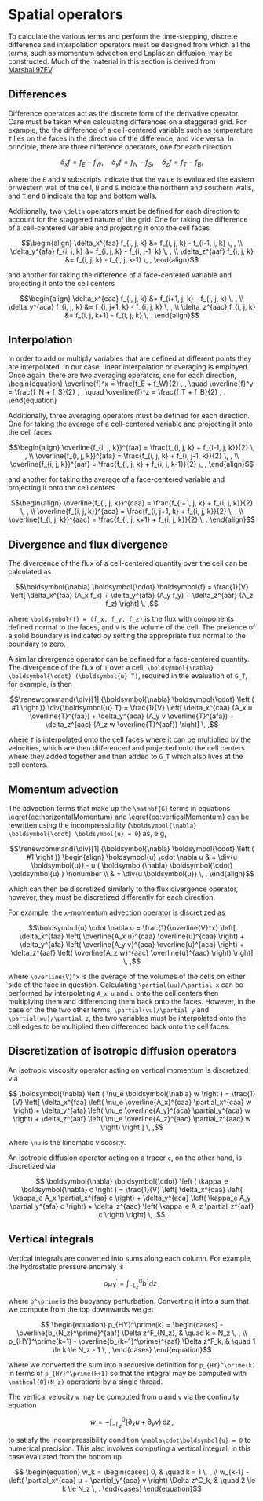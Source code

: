 # Spatial operators

To calculate the various terms and perform the time-stepping, discrete difference and interpolation 
operators must be designed from which all the terms, such as momentum advection and Laplacian 
diffusion, may be constructed. Much of the material in this section is derived from [Marshall97FV](@cite).

## Differences

Difference operators act as the discrete form of the derivative operator. Care must be taken 
when calculating differences on a staggered grid. For example, the the difference of a cell-centered 
variable such as temperature ``T`` lies on the faces  in the direction of the difference, and 
vice versa. In principle, there are three difference operators, one for each  direction
```math
  \delta_x f = f_E - f_W , \quad
  \delta_y f = f_N - f_S , \quad
  \delta_z f = f_T - f_B ,
```
where the ``E`` and ``W`` subscripts indicate that the value is evaluated the eastern or western 
wall of the cell, ``N`` and ``S`` indicate the northern and southern walls, and ``T`` and ``B`` 
indicate the top and bottom walls.

Additionally, two ``\delta`` operators must be defined for each direction to account for the 
staggered nature of the grid. One for taking the difference of a cell-centered variable and 
projecting it onto the cell faces
```math
\begin{align}
    \delta_x^{faa} f_{i, j, k} &= f_{i, j, k} - f_{i-1, j, k} \, , \\
    \delta_y^{afa} f_{i, j, k} &= f_{i, j, k} - f_{i, j-1, k} \, , \\
    \delta_z^{aaf} f_{i, j, k} &= f_{i, j, k} - f_{i, j, k-1} \, , 
\end{align}
```
and another for taking the difference of a face-centered variable and projecting it onto the cell centers
```math
\begin{align}
    \delta_x^{caa} f_{i, j, k} &= f_{i+1, j, k} - f_{i, j, k} \, , \\
    \delta_y^{aca} f_{i, j, k} &= f_{i, j+1, k} - f_{i, j, k} \, , \\
    \delta_z^{aac} f_{i, j, k} &= f_{i, j, k+1} - f_{i, j, k} \, .
\end{align}
```

## Interpolation

In order to add or multiply variables that are defined at different points they are interpolated. 
In our case, linear interpolation or averaging is employed. Once again, there are two averaging 
operators, one for each direction,
\begin{equation}
  \overline{f}^x = \frac{f_E + f_W}{2} \, , \quad
  \overline{f}^y = \frac{f_N + f_S}{2} \, , \quad
  \overline{f}^z = \frac{f_T + f_B}{2} \, .
\end{equation}

Additionally, three averaging operators must be defined for each direction. One for taking the 
average of a cell-centered  variable and projecting it onto the cell faces
```math
\begin{align}
    \overline{f_{i, j, k}}^{faa} = \frac{f_{i, j, k} + f_{i-1, j, k}}{2} \, , \\
    \overline{f_{i, j, k}}^{afa} = \frac{f_{i, j, k} + f_{i, j-1, k}}{2} \, , \\
    \overline{f_{i, j, k}}^{aaf} = \frac{f_{i, j, k} + f_{i, j, k-1}}{2} \, ,
\end{align}
```
and another for taking the average of a face-centered variable and projecting it onto the cell centers
```math
\begin{align}
    \overline{f_{i, j, k}}^{caa} = \frac{f_{i+1, j, k} + f_{i, j, k}}{2} \, , \\
    \overline{f_{i, j, k}}^{aca} = \frac{f_{i, j+1, k} + f_{i, j, k}}{2} \, , \\
    \overline{f_{i, j, k}}^{aac} = \frac{f_{i, j, k+1} + f_{i, j, k}}{2} \, .
\end{align}
```

## Divergence and flux divergence

The divergence of the flux of a cell-centered quantity over the cell can be calculated as
```math
\boldsymbol{\nabla} \boldsymbol{\cdot} \boldsymbol{f}
= \frac{1}{V} \left[ \delta_x^{faa} (A_x f_x)
                   + \delta_y^{afa} (A_y f_y)
                   + \delta_z^{aaf} (A_z f_z) \right] \, ,
```
where ``\boldsymbol{f} = (f_x, f_y, f_z)`` is the flux with components defined normal to the 
faces, and ``V`` is the volume of the cell. The presence of a solid boundary is indicated by 
setting the appropriate flux normal to the boundary to zero.

A similar divergence operator can be defined for a face-centered quantity. The divergence of 
the flux of ``T`` over a cell,  ``\boldsymbol{\nabla} \boldsymbol{\cdot} (\boldsymbol{u} T)``, 
required in the evaluation of ``G_T``, for example, is then
```math
\renewcommand{\div}[1] {\boldsymbol{\nabla} \boldsymbol{\cdot} \left ( #1 \right )}
\div{\boldsymbol{u} T}
= \frac{1}{V} \left[ \delta_x^{caa} (A_x u \overline{T}^{faa})
                   + \delta_y^{aca} (A_y v \overline{T}^{afa})
                   + \delta_z^{aac} (A_z w \overline{T}^{aaf}) \right] \, ,
```
where ``T`` is interpolated onto the cell faces where it can be multiplied by the velocities, 
which are then differenced and  projected onto the cell centers where they added together and 
then added to ``G_T`` which also lives at the cell centers.

## Momentum advection

The advection terms that make up the ``\mathbf{G}`` terms in equations \eqref{eq:horizontalMomentum} and
\eqref{eq:verticalMomentum} can be rewritten using the incompressibility (``\boldsymbol{\nabla} \boldsymbol{\cdot} \boldsymbol{u} = 0``) 
as, e.g,
```math
\renewcommand{\div}[1] {\boldsymbol{\nabla} \boldsymbol{\cdot} \left ( #1 \right )}
\begin{align}
\boldsymbol{u} \cdot \nabla u & = \div{u \boldsymbol{u}} - u ( \boldsymbol{\nabla} \boldsymbol{\cdot} \boldsymbol{u} ) \nonumber \\
    & = \div{u \boldsymbol{u}} \, ,
\end{align}
```
which can then be discretized similarly to the flux divergence operator, however, they must 
be discretized differently for each direction.

For example, the ``x``-momentum advection operator is discretized as
```math
\boldsymbol{u} \cdot \nabla u
= \frac{1}{\overline{V}^x} \left[
    \delta_x^{faa} \left( \overline{A_x u}^{caa} \overline{u}^{caa} \right)
  + \delta_y^{afa} \left( \overline{A_y v}^{aca} \overline{u}^{aca} \right)
  + \delta_z^{aaf} \left( \overline{A_z w}^{aac} \overline{u}^{aac} \right)
\right] \, ,
```
where ``\overline{V}^x`` is the average of the volumes of the cells on either side of the face 
in question. Calculating ``\partial(uu)/\partial x`` can be performed by interpolating ``A_x u`` 
and ``u`` onto the cell centers then multiplying them and differencing them back onto the faces. 
However, in the case of the the two other terms, ``\partial(vu)/\partial y`` and ``\partial(wu)/\partial z``, 
the two variables must be interpolated onto the cell edges to be multiplied then differenced 
back onto the cell faces.

## Discretization of isotropic diffusion operators

An isotropic viscosity operator acting on vertical momentum is discretized via
```math
    \boldsymbol{\nabla} \left ( \nu_e \boldsymbol{\nabla} w \right )
    = \frac{1}{V} \left[
          \delta_x^{faa} \left( \nu_e \overline{A_x}^{caa} \partial_x^{caa} w \right)
        + \delta_y^{afa} \left( \nu_e \overline{A_y}^{aca} \partial_y^{aca} w \right)
        + \delta_z^{aaf} \left( \nu_e \overline{A_z}^{aac} \partial_z^{aac} w \right)
    \right ] \, ,
```
where ``\nu`` is the kinematic viscosity.

An isotropic diffusion operator acting on a tracer ``c``, on the other hand, is discretized via
```math
   \boldsymbol{\nabla} \boldsymbol{\cdot} \left ( \kappa_e \boldsymbol{\nabla} c \right )
    = \frac{1}{V} \left[
        \delta_x^{caa} \left( \kappa_e A_x \partial_x^{faa} c \right)
      + \delta_y^{aca} \left( \kappa_e A_y \partial_y^{afa} c \right)
      + \delta_z^{aac} \left( \kappa_e A_z \partial_z^{aaf} c \right)
    \right] \, .
```

## Vertical integrals
Vertical integrals are converted into sums along each column. For example, the hydrostatic pressure 
anomaly is
```math
    p_{HY}^\prime = \int_{-L_z}^0 b^\prime \, \mathrm{d} z \, ,
```
where ``b^\prime`` is the buoyancy perturbation. Converting it into a sum that we compute from 
the top downwards we get
```math
    \begin{equation}
    p_{HY}^\prime(k) =
        \begin{cases}
            - \overline{b_{N_z}^\prime}^{aaf} \Delta z^F_{N_z},               & \quad k = N_z \, , \\
            p_{HY}^\prime(k+1) - \overline{b_{k+1}^\prime}^{aaf} \Delta z^F_k, & \quad 1 \le k \le N_z - 1 \, ,
        \end{cases}
    \end{equation}
```
where we converted the sum into a recursive definition for ``p_{HY}^\prime(k)`` in terms of 
``p_{HY}^\prime(k+1)`` so that the integral may be computed with ``\mathcal{O}(N_z)`` operations 
by a single thread.

The vertical velocity ``w`` may be computed from ``u`` and ``v`` via the continuity equation
```math
    w = - \int_{-L_z}^0 (\partial_x u + \partial_y v) \, \mathrm{d} z \, ,
```
to satisfy the incompressibility condition ``\nabla\cdot\boldsymbol{u} = 0`` to numerical precision. 
This also involves computing a vertical integral, in this case evaluated from the bottom up
```math
    \begin{equation}
    w_k =
        \begin{cases}
            0, & \quad k = 1 \, , \\
            w_{k-1} - \left( \partial_x^{caa} u + \partial_y^{aca} v \right) \Delta z^C_k, & \quad 2 \le k \le N_z \, .
        \end{cases}
    \end{equation}
```
